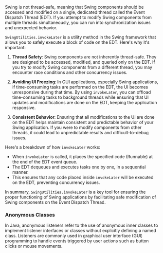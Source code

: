 Swing is not thread-safe, meaning that Swing components should be accessed and modified on a single, dedicated thread called the Event Dispatch Thread (EDT). If you attempt to modify Swing components from multiple threads simultaneously, you can run into synchronization issues and unexpected behavior.

`SwingUtilities.invokeLater` is a utility method in the Swing framework that allows you to safely execute a block of code on the EDT. Here's why it's important:

1. **Thread Safety**: Swing components are not inherently thread-safe. They are designed to be accessed, modified, and queried only on the EDT. If you try to modify Swing components from a different thread, you may encounter race conditions and other concurrency issues.

2. **Avoiding UI Freezing**: In GUI applications, especially Swing applications, if time-consuming tasks are performed on the EDT, the UI becomes unresponsive during that time. By using `invokeLater`, you can offload time-consuming tasks to background threads while ensuring that UI updates and modifications are done on the EDT, keeping the application responsive.

3. **Consistent Behavior**: Ensuring that all modifications to the UI are done on the EDT helps maintain consistent and predictable behavior of your Swing application. If you were to modify components from other threads, it could lead to unpredictable results and difficult-to-debug issues.

Here's a breakdown of how `invokeLater` works:

- When `invokeLater` is called, it places the specified code (Runnable) at the end of the EDT event queue.
- The EDT dequeues and executes tasks one by one, in a sequential manner.
- This ensures that any code placed inside `invokeLater` will be executed on the EDT, preventing concurrency issues.

In summary, `SwingUtilities.invokeLater` is a key tool for ensuring the proper functioning of Swing applications by facilitating safe modification of Swing components on the Event Dispatch Thread.

### Anonymous Classes
In Java, anonymous listeners refer to the use of anonymous inner classes to implement listener interfaces or classes without explicitly defining a named class. Listeners are commonly used in graphical user interface (GUI) programming to handle events triggered by user actions such as button clicks or mouse movements.